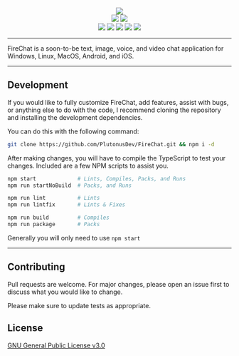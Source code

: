 ﻿<div align="center"><br/>
    <p>
		<img src="https://i.vgy.me/J57ZV4.png">
		<br/>
		<img src="https://img.shields.io/github/release/PlutonusDev/FireChat.svg">
		<img src="https://img.shields.io/github/commits-since/PlutonusDev/FireChat/v0.0.0.svg">
		<br/>
		<img src="https://img.shields.io/github/issues/PlutonusDev/FireChat.svg">
        <img src="https://img.shields.io/github/stars/PlutonusDev/FireChat.svg">
		<img src="https://img.shields.io/github/last-commit/PlutonusDev/FireChat.svg">
        <img src="https://david-dm.org/PlutonusDev/FireChat.svg">
		<img src="https://img.shields.io/github/license/PlutonusDev/FireChat.svg">
	</p>
</div>

---

FireChat is a soon-to-be text, image, voice, and video chat application for Windows, Linux, MacOS, Android, and iOS.

---

## Development
If you would like to fully customize FireChat, add features, assist with bugs, or anything else to do with the code, I recommend cloning the repository and installing the development dependencies.

You can do this with the following command:
```bash
git clone https://github.com/PlutonusDev/FireChat.git && npm i -d
```

After making changes, you will have to compile the TypeScript to test your changes. Included are a few NPM scripts to assist you.
```bash
npm start             # Lints, Compiles, Packs, and Runs
npm run startNoBuild  # Packs, and Runs

npm run lint          # Lints
npm run lintfix       # Lints & Fixes

npm run build         # Compiles
npm run package       # Packs
```
Generally you will only need to use `npm start`

---



## Contributing
Pull requests are welcome. For major changes, please open an issue first to discuss what you would like to change.

Please make sure to update tests as appropriate.

## License
[GNU General Public License v3.0](https://choosealicense.com/licenses/gpl-3.0/)